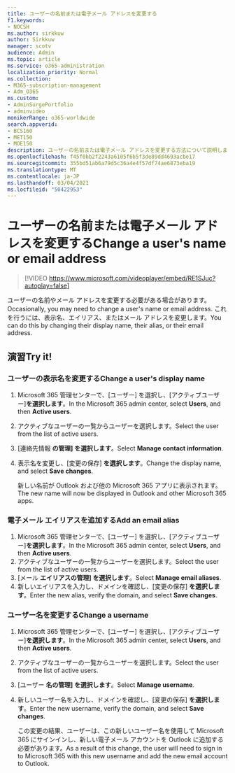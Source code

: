 ```yaml
---
title: ユーザーの名前または電子メール アドレスを変更する
f1.keywords:
- NOCSH
ms.author: sirkkuw
author: Sirkkuw
manager: scotv
audience: Admin
ms.topic: article
ms.service: o365-administration
localization_priority: Normal
ms.collection:
- M365-subscription-management
- Adm_O365
ms.custom:
- AdminSurgePortfolio
- adminvideo
monikerRange: o365-worldwide
search.appverid:
- BCS160
- MET150
- MOE150
description: ユーザーの名前または電子メール アドレスを変更する方法について説明します。
ms.openlocfilehash: f45f0bb2f2243a6105f6b5f3de89dd4693acbe17
ms.sourcegitcommit: 355bd51ab6a79d5c36a4e4f57df74ae6873eba19
ms.translationtype: MT
ms.contentlocale: ja-JP
ms.lasthandoff: 03/04/2021
ms.locfileid: "50422953"
---
```

# <a name="change-a-users-name-or-email-address"></a><span data-ttu-id="398bc-103">ユーザーの名前または電子メール アドレスを変更する</span><span class="sxs-lookup"><span data-stu-id="398bc-103">Change a user's name or email address</span></span>

> [!VIDEO https://www.microsoft.com/videoplayer/embed/RE1SJuc?autoplay=false]

<span data-ttu-id="398bc-104">ユーザーの名前やメール アドレスを変更する必要がある場合があります。</span><span class="sxs-lookup"><span data-stu-id="398bc-104">Occasionally, you may need to change a user's name or email address.</span></span> <span data-ttu-id="398bc-105">これを行うには、表示名、エイリアス、またはメール アドレスを変更します。</span><span class="sxs-lookup"><span data-stu-id="398bc-105">You can do this by changing their display name, their alias, or their email address.</span></span> 

## <a name="try-it"></a><span data-ttu-id="398bc-106">演習</span><span class="sxs-lookup"><span data-stu-id="398bc-106">Try it!</span></span>

### <a name="change-a-users-display-name"></a><span data-ttu-id="398bc-107">ユーザーの表示名を変更する</span><span class="sxs-lookup"><span data-stu-id="398bc-107">Change a user's display name</span></span>

1. <span data-ttu-id="398bc-108">Microsoft 365 管理センターで、[ユーザー] を選択し、[アクティブユーザー]**を選択します**。</span><span class="sxs-lookup"><span data-stu-id="398bc-108">In the Microsoft 365 admin center, select **Users**, and then **Active users**.</span></span>
1. <span data-ttu-id="398bc-109">アクティブなユーザーの一覧からユーザーを選択します。</span><span class="sxs-lookup"><span data-stu-id="398bc-109">Select the user from the list of active users.</span></span>
1. <span data-ttu-id="398bc-110">[連絡先情報 **の管理] を選択します**。</span><span class="sxs-lookup"><span data-stu-id="398bc-110">Select **Manage contact information**.</span></span>
1. <span data-ttu-id="398bc-111">表示名を変更し、[変更の保存] **を選択します**。</span><span class="sxs-lookup"><span data-stu-id="398bc-111">Change the display name, and select **Save changes**.</span></span>

    <span data-ttu-id="398bc-112">新しい名前が Outlook および他の Microsoft 365 アプリに表示されます。</span><span class="sxs-lookup"><span data-stu-id="398bc-112">The new name will now be displayed in Outlook and other Microsoft 365 apps.</span></span>

### <a name="add-an-email-alias"></a><span data-ttu-id="398bc-113">電子メール エイリアスを追加する</span><span class="sxs-lookup"><span data-stu-id="398bc-113">Add an email alias</span></span>

1. <span data-ttu-id="398bc-114">Microsoft 365 管理センターで、[ユーザー] を選択し、[アクティブユーザー]**を選択します**。</span><span class="sxs-lookup"><span data-stu-id="398bc-114">In the Microsoft 365 admin center, select **Users**, and then **Active users**.</span></span>
1. <span data-ttu-id="398bc-115">アクティブなユーザーの一覧からユーザーを選択します。</span><span class="sxs-lookup"><span data-stu-id="398bc-115">Select the user from the list of active users.</span></span>
1. <span data-ttu-id="398bc-116">[メール **エイリアスの管理] を選択します**。</span><span class="sxs-lookup"><span data-stu-id="398bc-116">Select **Manage email aliases**.</span></span>
1. <span data-ttu-id="398bc-117">新しいエイリアスを入力し、ドメインを確認し、[変更の保存] **を選択します**。</span><span class="sxs-lookup"><span data-stu-id="398bc-117">Enter the new alias, verify the domain, and select **Save changes**.</span></span>

### <a name="change-a-username"></a><span data-ttu-id="398bc-118">ユーザー名を変更する</span><span class="sxs-lookup"><span data-stu-id="398bc-118">Change a username</span></span>

1. <span data-ttu-id="398bc-119">Microsoft 365 管理センターで、[ユーザー] を選択し、[アクティブユーザー]**を選択します**。</span><span class="sxs-lookup"><span data-stu-id="398bc-119">In the Microsoft 365 admin center, select **Users**, and then **Active users**.</span></span>
1. <span data-ttu-id="398bc-120">アクティブなユーザーの一覧からユーザーを選択します。</span><span class="sxs-lookup"><span data-stu-id="398bc-120">Select the user from the list of active users.</span></span>
1. <span data-ttu-id="398bc-121">[ユーザー **名の管理] を選択します**。</span><span class="sxs-lookup"><span data-stu-id="398bc-121">Select **Manage username**.</span></span>
1. <span data-ttu-id="398bc-122">新しいユーザー名を入力し、ドメインを確認し、[変更の保存] **を選択します**。</span><span class="sxs-lookup"><span data-stu-id="398bc-122">Enter the new username, verify the domain, and select **Save changes**.</span></span>

    <span data-ttu-id="398bc-123">この変更の結果、ユーザーは、この新しいユーザー名を使用して Microsoft 365 にサインインし、新しい電子メール アカウントを Outlook に追加する必要があります。</span><span class="sxs-lookup"><span data-stu-id="398bc-123">As a result of this change, the user will need to sign in to Microsoft 365 with this new username and add the new email account to Outlook.</span></span>
